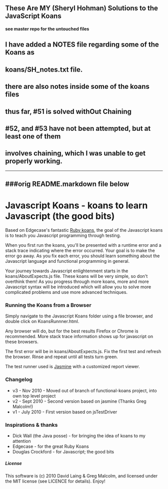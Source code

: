 ## These Are MY (Sheryl Hohman) Solutions to the JavaScript Koans
#### see master repo for the untouched files

## I have added a NOTES file regarding some of the Koans as
## koans/SH_notes.txt file.

## there are also notes inside some of the koans files

## thus far, #51 is solved withOut Chaining
## #52, and #53 have not been attempted, but at least one of them
## involves chaining, which I was unable to get properly working.

-----------------------------------------------------------------
###orig README.markdown file below
-----------------------------------------------------------------


# Javascript Koans - koans to learn Javascript (the good bits) #

Based on Edgecase's fantastic 
[Ruby koans](http://github.com/edgecase/ruby_koans), the goal of the
Javascript koans is to teach you Javascript programming through
testing.

When you first run the koans, you'll be presented with a runtime error and a
stack trace indicating where the error occurred. Your goal is to make the
error go away. As you fix each error, you should learn something about the
Javascript language and functional programming in general.

Your journey towards Javascript enlightenment starts in the koans/AboutExpects.js file. These
koans will be very simple, so don't overthink them! As you progress through
more koans, more and more Javascript syntax will be introduced which will allow
you to solve more complicated problems and use more advanced techniques.

### Running the Koans from a Browser

Simply navigate to the Javascript Koans folder using a file browser, and
double click on KoansRunnner.html. 

Any browser will do, but for the best results Firefox or Chrome is
recommended. More stack trace information shows up for javascript on these
browsers.

The first error will be in koans/AboutExpects.js. Fix the first test and
refresh the browser. Rinse and repeat until all tests turn green.

The test runner used is [Jasmine](http://pivotal.github.com/jasmine/) with a
customized report viewer.

### Changelog

*  v3 - Nov 2010  - Moved out of branch of functional-koans project, into own top level project
*  v2 - Sept 2010 - Second version based on jasmine (Thanks Greg Malcolm!)
*  v1 - July 2010 - First version based on jsTestDriver

### Inspirations & thanks

*  Dick Wall (the Java posse) - for bringing the idea of koans to my attention
*  Edgecase - for the great Ruby Koans
*  Douglas Crockford - for Javascript; the good bits

##### License

This software is (c) 2010 David Laing & Greg Malcolm, and licensed under the MIT license (see
LICENCE for details).  Enjoy!

